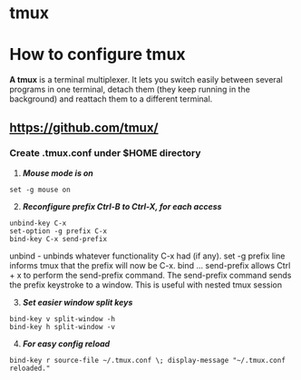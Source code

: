 # tmux

# How to configure tmux


**A tmux** is a terminal multiplexer. It lets you switch easily between several programs in one terminal, detach them (they keep running in the background) and reattach them to a different terminal.

## https://github.com/tmux/

### Create .tmux.conf under $HOME directory

1. ***Mouse mode is on***

```
set -g mouse on
```

2. ***Reconfigure prefix Ctrl-B to Ctrl-X, for each access***

```
unbind-key C-x
set-option -g prefix C-x
bind-key C-x send-prefix
```
unbind - unbinds whatever functionality C-x had (if any).
set -g prefix line informs tmux that the prefix will now be C-x.
bind ... send-prefix allows Ctrl + x to perform the send-prefix command. The send-prefix command sends the prefix keystroke to a window. This is useful with nested tmux session

3. ***Set easier window split keys***

```
bind-key v split-window -h
bind-key h split-window -v
```
4. ***For easy config reload***

```
bind-key r source-file ~/.tmux.conf \; display-message "~/.tmux.conf reloaded."
```



